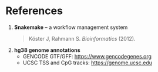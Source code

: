 
# References

1. **Snakemake** – a workflow management system  
   > Köster J, Rahmann S. *Bioinformatics* (2012).  
2. **hg38 genome annotations**  
   - GENCODE GTF/GFF: https://www.gencodegenes.org  
   - UCSC TSS and CpG tracks: https://genome.ucsc.edu

